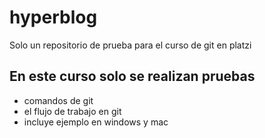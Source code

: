 # hyperblog
Solo un repositorio de prueba para el curso de git en platzi

## En este curso solo se realizan pruebas
* comandos de git 
* el flujo de trabajo en git
* incluye ejemplo en windows y mac
